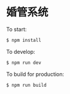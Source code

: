 # 婚管系统

To start:

```bash
$ npm install
```

To develop:

```bash
$ npm run dev
```



To build for production:

```bash
$ npm run build
```